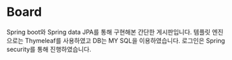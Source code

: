 # Board
Spring boot와 Spring data JPA를 통해 구현해본 간단한 게시판입니다. 템플릿 엔진으로는 Thymeleaf를 사용하였고 DB는 MY SQL을 이용하였습니다.
로그인은 Spring security를 통해 진행하였습니다.
